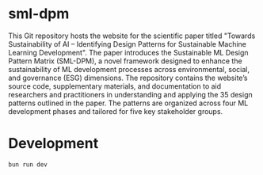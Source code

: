 # sml-dpm

This Git repository hosts the website for the scientific paper titled "Towards Sustainability of AI – Identifying Design Patterns for Sustainable Machine Learning Development". The paper introduces the Sustainable ML Design Pattern Matrix (SML-DPM), a novel framework designed to enhance the sustainability of ML development processes across environmental, social, and governance (ESG) dimensions. The repository contains the website’s source code, supplementary materials, and documentation to aid researchers and practitioners in understanding and applying the 35 design patterns outlined in the paper. The patterns are organized across four ML development phases and tailored for five key stakeholder groups.

# Development 

```bash
bun run dev
```